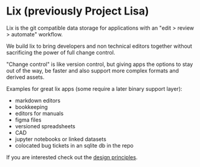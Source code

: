 # Lix (previously Project Lisa)

Lix is the git compatible data storage for applications with an "edit > review > automate" workflow.

We build lix to bring developers and non technical editors together without sacrificing the power of full change control.

"Change control" is like version control, but giving apps the options to stay out of the way, be faster and also support more complex formats and derived assets.

Examples for great lix apps (some require a later binary support layer):
  - markdown editors
  - bookkeeping
  - editors for manuals
  - figma files
  - versioned spreadsheets
  - CAD
  - jupyter notebooks or linked datasets
  - colocated bug tickets in an sqlite db in the repo

If you are interested check out the [design principles](./design-principles.md).
